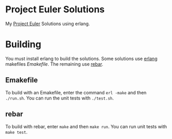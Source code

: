 # Project Euler Solutions

My [Project Euler](https://projecteuler.net) Solutions using erlang.

# Building
You must install erlang to build the solutions. Some solutions use 
[erlang](https://www.erlang.org) 
makefiles *Emakefile*. The remaining use 
[rebar](https://github.com/rebar/rebar).

## Emakefile
To build with an Emakefile, enter the command `erl -make` and then `./run.sh`.
You can run the unit tests with `./test.sh`.

## rebar
To build with rebar, enter `make` and then `make run`.
You can run unit tests with `make test`.
